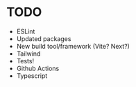 # TODO

- ESLint
- Updated packages
- New build tool/framework (Vite? Next?)
- Tailwind
- Tests!
- Github Actions
- Typescript
